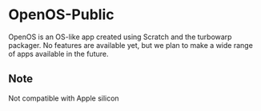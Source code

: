 # OpenOS-Public
OpenOS is an OS-like app created using Scratch and the turbowarp packager. No features are available yet, but we plan to make a wide range of apps available in the future.

## Note
Not compatible with Apple silicon
